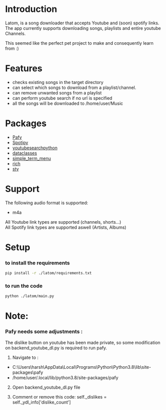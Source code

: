 # Introduction

Latom, is a song downloader that accepts Youtube and (soon) spotify links. The app currently supports downloading songs, playlists and entire youtube Channels.

This seemed like the perfect pet project to make and consequently learn from :)



# Features

- checks existing songs in the target directory
- can select which songs to download from a playlist/channel.
- can remove unwanted songs from a playlist
- can perform youtube search if no url is specified
- all the songs will be downloaded to /home/user/Music


# Packages

- [Pafy](https://pypi.org/project/pafy/)
- [Spotipy](https://spotipy.readthedocs.io/en/2.19.0/)
- [youtubesearchpython](https://pypi.org/project/youtube-search-python/)
- [dataclasses](https://docs.python.org/3/library/dataclasses.html)
- [simple_term_menu](https://pypi.org/project/simple-term-menu/)
- [rich](https://rich.readthedocs.io/en/stable/introduction.html)
- [sty](https://pypi.org/project/sty/)

# Support
The following audio format is supported:
- m4a



All Youtube link types are supported (channels, shorts...) <br />
All Spotify link types are supported aswell (Artists, Albums)



# Setup
### to install the requirements
```bash
pip install -r ./latom/requirements.txt
```
### to run the code
```bash
python ./latom/main.py
```



# Note:

### Pafy needs some adjustments :
The dislike button on youtube has been made private, so some modification on backend_youtube_dl.py is required to run pafy.

1) Navigate to :
 - C:\Users\harsh\AppData\Local\Programs\Python\Python3.8\lib\site- packages\pafy
 - /home/user/.local/lib/python3.8/site-packages/pafy

2) Open backend_youtube_dl.py file

3) Comment or remove this code: self._dislikes = self._ydl_info['dislike_count']
